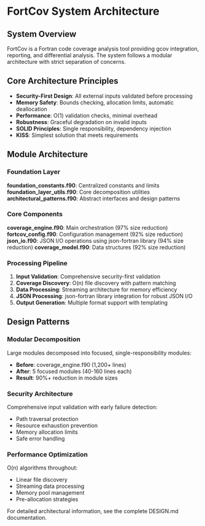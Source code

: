 # FortCov System Architecture

## System Overview

FortCov is a Fortran code coverage analysis tool providing gcov integration, reporting, and differential analysis. The system follows a modular architecture with strict separation of concerns.

## Core Architecture Principles

- **Security-First Design**: All external inputs validated before processing
- **Memory Safety**: Bounds checking, allocation limits, automatic deallocation
- **Performance**: O(1) validation checks, minimal overhead
- **Robustness**: Graceful degradation on invalid inputs
- **SOLID Principles**: Single responsibility, dependency injection
- **KISS**: Simplest solution that meets requirements

## Module Architecture

### Foundation Layer

**foundation_constants.f90**: Centralized constants and limits
**foundation_layer_utils.f90**: Core decomposition utilities  
**architectural_patterns.f90**: Abstract interfaces and design patterns

### Core Components

**coverage_engine.f90**: Main orchestration (97% size reduction)
**fortcov_config.f90**: Configuration management (92% size reduction)
**json_io.f90**: JSON I/O operations using json-fortran library (94% size reduction)
**coverage_model.f90**: Data structures (92% size reduction)

### Processing Pipeline

1. **Input Validation**: Comprehensive security-first validation
2. **Coverage Discovery**: O(n) file discovery with pattern matching
3. **Data Processing**: Streaming architecture for memory efficiency
4. **JSON Processing**: json-fortran library integration for robust JSON I/O
5. **Output Generation**: Multiple format support with templating

## Design Patterns

### Modular Decomposition

Large modules decomposed into focused, single-responsibility modules:

- **Before**: coverage_engine.f90 (1,200+ lines)
- **After**: 5 focused modules (40-160 lines each)
- **Result**: 90%+ reduction in module sizes

### Security Architecture

Comprehensive input validation with early failure detection:
- Path traversal protection
- Resource exhaustion prevention
- Memory allocation limits
- Safe error handling

### Performance Optimization

O(n) algorithms throughout:
- Linear file discovery
- Streaming data processing
- Memory pool management
- Pre-allocation strategies

For detailed architectural information, see the complete DESIGN.md documentation.